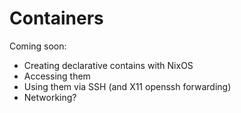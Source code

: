 # Containers

Coming soon:

- Creating declarative contains with NixOS
- Accessing them
- Using them via SSH (and X11 openssh forwarding)
- Networking?